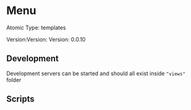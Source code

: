 # Menu

Atomic Type: templates

Version:Version: Version: 0.0.10



## Development

Development servers can be started and should all exist inside `"views"` folder

## Scripts
